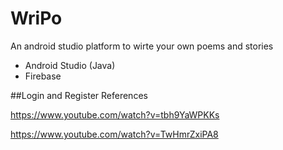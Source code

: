 # WriPo
An android studio platform to wirte your own poems and stories
- Android Studio (Java)
- Firebase 

##Login and Register References

https://www.youtube.com/watch?v=tbh9YaWPKKs

https://www.youtube.com/watch?v=TwHmrZxiPA8
